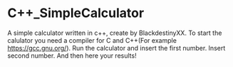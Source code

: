 # C++_SimpleCalculator
A simple calculator written in c++, create by BlackdestinyXX.
To start the calulator you need a compiler for C and C++(For example https://gcc.gnu.org/).
Run the calculator and insert the first number.
Insert second number.
And then here your results!
